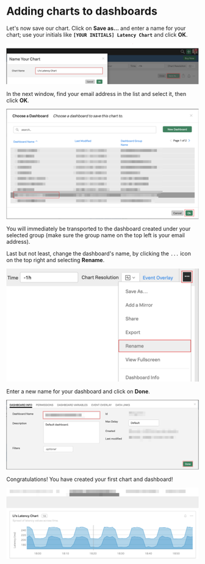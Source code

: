 # Adding charts to dashboards

Let's now save our chart. Click on **Save as...** and enter a name for your chart; use your initials like **`[YOUR INITIALS] Latency Chart`** and click **OK**.

![Save Chart](../images/module1/M1-l1-32.png)

In the next window, find your email address in the list and select it, then click **OK**.

![Choose Dashboard](../images/module1/M1-l1-33.png)

You will immediately be transported to the dashboard created under your selected group (make sure the group name on the top left is your email address).

Last but not least, change the dashboard's name, by clicking the `...` icon on the top right and selecting **Rename**.

![Rename Dashboard](../images/module1/M1-l1-34.png)

Enter a new name for your dashboard and click on **Done**.

![Dashboard Info](../images/module1/M1-l1-35.png)

Congratulations! You have created your first chart and dashboard!

![Chart](../images/module1/M1-l1-36.png)
